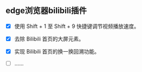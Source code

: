 
## edge浏览器bilibili插件

- [x] 使用 Shift + 1 至 Shift + 9 快捷键调节视频播放速度。
- [x] 去除 Bilibili 首页的大屏元素。
- [x] 实现 Bilibili 首页的换一换回溯功能。
- [ ] ......

